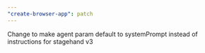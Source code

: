 ```yaml
---
"create-browser-app": patch
---
```


Change to make agent param default to systemPrompt instead of instructions for stagehand v3
